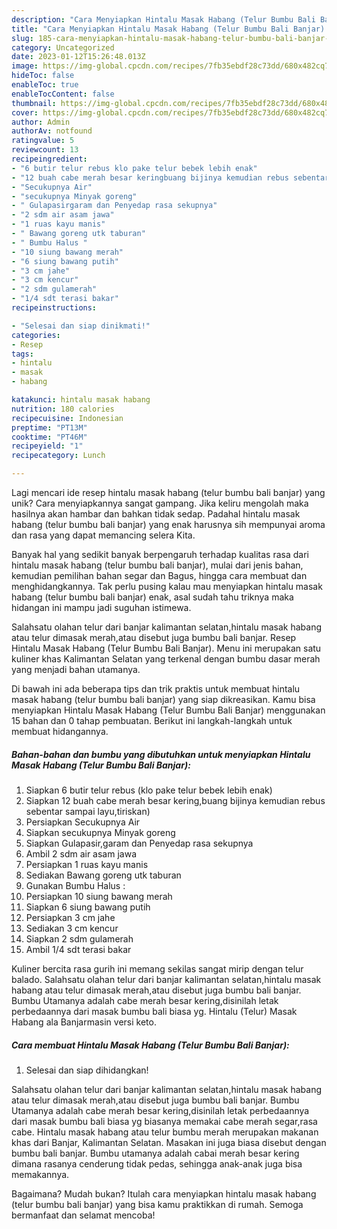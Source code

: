 ```yaml
---
description: "Cara Menyiapkan Hintalu Masak Habang (Telur Bumbu Bali Banjar) yang Bisa Manjain Lidah"
title: "Cara Menyiapkan Hintalu Masak Habang (Telur Bumbu Bali Banjar) yang Bisa Manjain Lidah"
slug: 185-cara-menyiapkan-hintalu-masak-habang-telur-bumbu-bali-banjar-yang-bisa-manjain-lidah
category: Uncategorized
date: 2023-01-12T15:26:48.013Z
image: https://img-global.cpcdn.com/recipes/7fb35ebdf28c73dd/680x482cq70/hintalu-masak-habang-telur-bumbu-bali-banjar-foto-resep-utama.jpg
hideToc: false
enableToc: true
enableTocContent: false
thumbnail: https://img-global.cpcdn.com/recipes/7fb35ebdf28c73dd/680x482cq70/hintalu-masak-habang-telur-bumbu-bali-banjar-foto-resep-utama.jpg
cover: https://img-global.cpcdn.com/recipes/7fb35ebdf28c73dd/680x482cq70/hintalu-masak-habang-telur-bumbu-bali-banjar-foto-resep-utama.jpg
author: Admin
authorAv: notfound
ratingvalue: 5
reviewcount: 13
recipeingredient:
- "6 butir telur rebus klo pake telur bebek lebih enak"
- "12 buah cabe merah besar keringbuang bijinya kemudian rebus sebentar sampai layutiriskan"
- "Secukupnya Air"
- "secukupnya Minyak goreng"
- " Gulapasirgaram dan Penyedap rasa sekupnya"
- "2 sdm air asam jawa"
- "1 ruas kayu manis"
- " Bawang goreng utk taburan"
- " Bumbu Halus "
- "10 siung bawang merah"
- "6 siung bawang putih"
- "3 cm jahe"
- "3 cm kencur"
- "2 sdm gulamerah"
- "1/4 sdt terasi bakar"
recipeinstructions:

- "Selesai dan siap dinikmati!"
categories:
- Resep
tags:
- hintalu
- masak
- habang

katakunci: hintalu masak habang 
nutrition: 180 calories
recipecuisine: Indonesian
preptime: "PT13M"
cooktime: "PT46M"
recipeyield: "1"
recipecategory: Lunch

---
```





Lagi mencari ide resep hintalu masak habang (telur bumbu bali banjar) yang unik? Cara menyiapkannya sangat gampang. Jika keliru mengolah maka hasilnya akan hambar dan bahkan tidak sedap. Padahal hintalu masak habang (telur bumbu bali banjar) yang enak harusnya sih mempunyai aroma dan rasa yang dapat memancing selera Kita.





Banyak hal yang sedikit banyak berpengaruh terhadap kualitas rasa dari hintalu masak habang (telur bumbu bali banjar), mulai dari jenis bahan, kemudian pemilihan bahan segar dan Bagus, hingga cara membuat dan menghidangkannya. Tak perlu pusing kalau mau menyiapkan hintalu masak habang (telur bumbu bali banjar) enak,      asal sudah tahu triknya maka hidangan ini mampu jadi suguhan istimewa.














Salahsatu olahan telur dari banjar kalimantan selatan,hintalu masak habang atau telur dimasak merah,atau disebut juga bumbu bali banjar. Resep Hintalu Masak Habang (Telur Bumbu Bali Banjar). Menu ini merupakan satu kuliner khas Kalimantan Selatan yang terkenal dengan bumbu dasar merah yang menjadi bahan utamanya.






Di bawah ini ada beberapa tips dan trik praktis untuk membuat hintalu masak habang (telur bumbu bali banjar) yang siap dikreasikan. Kamu bisa menyiapkan Hintalu Masak Habang (Telur Bumbu Bali Banjar) menggunakan 15 bahan dan 0 tahap pembuatan. Berikut ini langkah-langkah untuk membuat hidangannya.

<!--inarticleads1-->

##### Bahan-bahan dan bumbu yang dibutuhkan untuk menyiapkan Hintalu Masak Habang (Telur Bumbu Bali Banjar):

1. Siapkan 6 butir telur rebus (klo pake telur bebek lebih enak)
1. Siapkan 12 buah cabe merah besar kering,buang bijinya kemudian rebus sebentar sampai layu,tiriskan)
1. Persiapkan Secukupnya Air
1. Siapkan secukupnya Minyak goreng
1. Siapkan  Gulapasir,garam dan Penyedap rasa sekupnya
1. Ambil 2 sdm air asam jawa
1. Persiapkan 1 ruas kayu manis
1. Sediakan  Bawang goreng utk taburan
1. Gunakan  Bumbu Halus :
1. Persiapkan 10 siung bawang merah
1. Siapkan 6 siung bawang putih
1. Persiapkan 3 cm jahe
1. Sediakan 3 cm kencur
1. Siapkan 2 sdm gulamerah
1. Ambil 1/4 sdt terasi bakar


Kuliner bercita rasa gurih ini memang sekilas sangat mirip dengan telur balado. Salahsatu olahan telur dari banjar kalimantan selatan,hintalu masak habang atau telur dimasak merah,atau disebut juga bumbu bali banjar. Bumbu Utamanya adalah cabe merah besar kering,disinilah letak perbedaannya dari masak bumbu bali biasa yg. Hintalu (Telur) Masak Habang ala Banjarmasin versi keto. 

<!--inarticleads2-->

##### Cara membuat Hintalu Masak Habang (Telur Bumbu Bali Banjar):


1. Selesai dan siap dihidangkan!

Salahsatu olahan telur dari banjar kalimantan selatan,hintalu masak habang atau telur dimasak merah,atau disebut juga bumbu bali banjar. Bumbu Utamanya adalah cabe merah besar kering,disinilah letak perbedaannya dari masak bumbu bali biasa yg biasanya memakai cabe merah segar,rasa cabe. Hintalu masak habang atau telur bumbu merah merupakan makanan khas dari Banjar, Kalimantan Selatan. Masakan ini juga biasa disebut dengan bumbu bali banjar. Bumbu utamanya adalah cabai merah besar kering dimana rasanya cenderung tidak pedas, sehingga anak-anak juga bisa memakannya. 

Bagaimana? Mudah bukan? Itulah cara menyiapkan hintalu masak habang (telur bumbu bali banjar) yang bisa kamu praktikkan di rumah. Semoga bermanfaat dan selamat mencoba!
